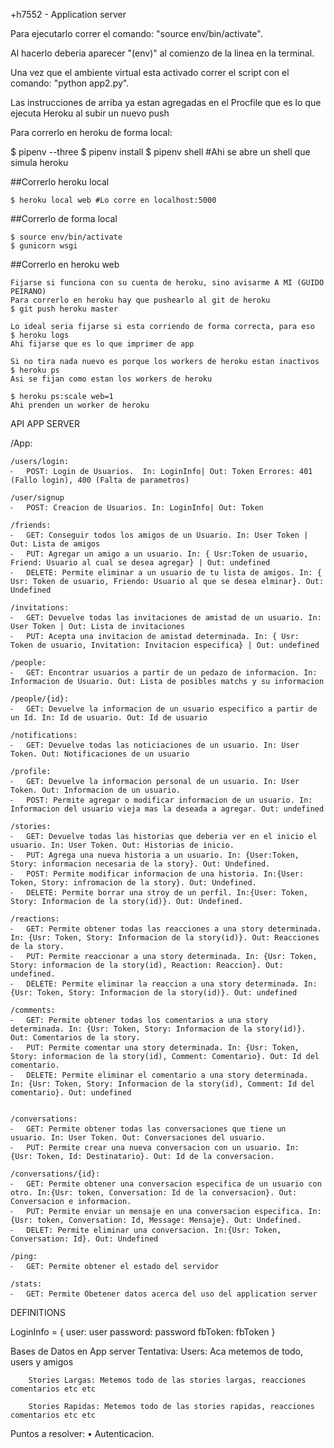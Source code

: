+h7552 - Application server

Para ejecutarlo correr el comando: "source env/bin/activate".

Al hacerlo deberia aparecer "(env)" al comienzo de la linea en la terminal.

Una vez que el ambiente virtual esta activado correr el script con el comando: "python app2.py".

Las instrucciones de arriba ya estan agregadas en el Procfile que es lo que ejecuta Heroku al subir un nuevo push

Para correrlo en heroku de forma local:

$ pipenv --three
$ pipenv install
$ pipenv shell #Ahi se abre un shell que simula heroku

##Correrlo heroku local
```
$ heroku local web #Lo corre en localhost:5000
```

##Correrlo de forma local
```
$ source env/bin/activate
$ gunicorn wsgi
```
##Correrlo en heroku web
```
Fijarse si funciona con su cuenta de heroku, sino avisarme A MI (GUIDO PEIRANO)
Para correrlo en heroku hay que pushearlo al git de heroku
$ git push heroku master

Lo ideal seria fijarse si esta corriendo de forma correcta, para eso
$ heroku logs
Ahi fijarse que es lo que imprimer de app

Si no tira nada nuevo es porque los workers de heroku estan inactivos
$ heroku ps
Asi se fijan como estan los workers de heroku

$ heroku ps:scale web=1
Ahi prenden un worker de heroku
```


API APP SERVER

/App:
	
	/users/login:
	⁃	POST: Login de Usuarios.  In: LoginInfo| Out: Token Errores: 401 (Fallo login), 400 (Falta de parametros)

	/user/signup 
	⁃	POST: Creacion de Usuarios. In: LoginInfo| Out: Token

	/friends:
	⁃	GET: Conseguir todos los amigos de un Usuario. In: User Token | Out: Lista de amigos
	⁃	PUT: Agregar un amigo a un usuario. In: { Usr:Token de usuario, Friend: Usuario al cual se desea agregar} | Out: undefined
	⁃	DELETE: Permite eliminar a un usuario de tu lista de amigos. In: { Usr: Token de usuario, Friendo: Usuario al que se desea elminar}. Out: Undefined 

	/invitations:
	⁃	GET: Devuelve todas las invitaciones de amistad de un usuario. In: User Token | Out: Lista de invitaciones
	⁃	PUT: Acepta una invitacion de amistad determinada. In: { Usr: Token de usuario, Invitation: Invitacion especifica} | Out: undefined

	/people:
	⁃	GET: Encontrar usuarios a partir de un pedazo de informacion. In: Informacion de Usuario. Out: Lista de posibles matchs y su informacion
	
	/people/{id}:
	⁃	GET: Devuelve la informacion de un usuario especifico a partir de un Id. In: Id de usuario. Out: Id de usuario

	/notifications:
	⁃	GET: Devuelve todas las noticiaciones de un usuario. In: User Token. Out: Notificaciones de un usuario

	/profile:
	⁃	GET: Devuelve la informacion personal de un usuario. In: User Token. Out: Informacion de un usuario.
	⁃	POST: Permite agregar o modificar informacion de un usuario. In: Informacion del usuario vieja mas la deseada a agregar. Out: undefined

	/stories:
	⁃	GET: Devuelve todas las historias que deberia ver en el inicio el usuario. In: User Token. Out: Historias de inicio.
	⁃	PUT: Agrega una nueva historia a un usuario. In: {User:Token, Story: informacion necesaria de la story}. Out: Undefined.
	⁃	POST: Permite modificar informacion de una historia. In:{User: Token, Story: infromacion de la story}. Out: Undefined.
	⁃	DELETE: Permite borrar una stroy de un perfil. In:{User: Token, Story: Informacion de la story(id)}. Out: Undefined.
	
	/reactions:
	⁃	GET: Permite obtener todas las reacciones a una story determinada. In: {Usr: Token, Story: Informacion de la story(id)}. Out: Reacciones de la story.
	⁃	PUT: Permite reaccionar a una story determinada. In: {Usr: Token, Story: informacion de la story(id), Reaction: Reaccion}. Out: undefined.
	⁃	DELETE: Permite eliminar la reaccion a una story determinada. In: {Usr: Token, Story: Informacion de la story(id)}. Out: undefined

	/comments:
	⁃	GET: Permite obtener todas los comentarios a una story determinada. In: {Usr: Token, Story: Informacion de la story(id)}. Out: Comentarios de la story.
	⁃	PUT: Permite comentar una story determinada. In: {Usr: Token, Story: informacion de la story(id), Comment: Comentario}. Out: Id del comentario.
	⁃	DELETE: Permite eliminar el comentario a una story determinada. In: {Usr: Token, Story: Informacion de la story(id), Comment: Id del comentario}. Out: undefined


	/conversations:
	⁃	GET: Permite obtener todas las conversaciones que tiene un usuario. In: User Token. Out: Conversaciones del usuario.
	⁃	PUT: Permite crear una nueva conversacion con un usuario. In: {Usr: Token, Id: Destinatario}. Out: Id de la conversacion.

	/conversations/{id}:
	⁃	GET: Permite obtener una conversacion especifica de un usuario con otro. In:{Usr: token, Conversation: Id de la conversacion}. Out: Conversacion e informacion.
	⁃	PUT: Permite enviar un mensaje en una conversacion especifica. In:{Usr: token, Conversation: Id, Message: Mensaje}. Out: Undefined.
	⁃	DELET: Permite eliminar una conversacion. In:{Usr: Token, Conversation: Id}. Out: Undefined

	/ping:
	⁃	GET: Permite obtener el estado del servidor

	/stats:
	⁃	GET: Permite Obetener datos acerca del uso del application server


DEFINITIONS

LoginInfo = {
	user: user
	password: password
	fbToken: fbToken
}


Bases de Datos en App server
	Tentativa:
		Users: Aca metemos de todo, users y amigos

		Stories Largas: Metemos todo de las stories largas, reacciones comentarios etc etc

		Stories Rapidas: Metemos todo de las stories rapidas, reacciones comentarios etc etc
Puntos a resolver: 
	•	Autenticacion.




